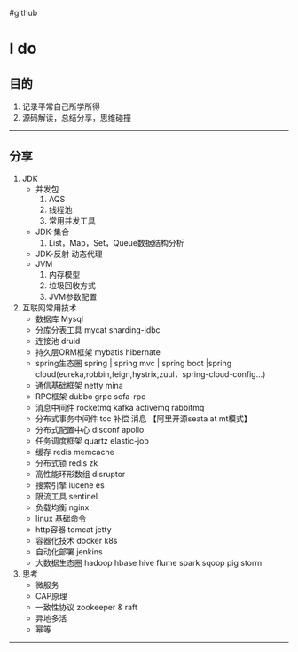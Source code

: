 #github
# I do
## 目的
1. 记录平常自己所学所得
2. 源码解读，总结分享，思维碰撞

---
## 分享
1. JDK
	* 并发包
		1. AQS 
		2. 线程池
		3. 常用并发工具
	* JDK-集合
		1. List，Map，Set，Queue数据结构分析
	* JDK-反射 动态代理
	* JVM
		1. 内存模型
		2. 垃圾回收方式
		3. JVM参数配置
2. 互联网常用技术
	* 数据库 Mysql 
	* 分库分表工具 mycat sharding-jdbc
	* 连接池 druid 
	* 持久层ORM框架 mybatis  hibernate
	* spring生态圈 spring | spring mvc | spring boot |spring cloud(eureka,robbin,feign,hystrix,zuul，spring-cloud-config...)
	* 通信基础框架 netty mina 
	* RPC框架 dubbo   grpc  sofa-rpc
	* 消息中间件 rocketmq  kafka  activemq  rabbitmq
	* 分布式事务中间件 tcc  补偿 消息   【阿里开源seata at mt模式】
	* 分布式配置中心 disconf apollo 
	* 任务调度框架  quartz  elastic-job
	* 缓存 redis memcache
	* 分布式锁  redis zk 
	* 高性能环形数组 disruptor
	* 搜索引擎  lucene es
	* 限流工具  sentinel
	* 负载均衡 nginx
	* linux 基础命令
	* http容器 tomcat jetty
	* 容器化技术 docker k8s
	* 自动化部署 jenkins
	* 大数据生态圈 hadoop  hbase  hive  flume  spark  sqoop  pig storm 
4. 思考
	* 微服务
	* CAP原理
	* 一致性协议 zookeeper & raft
	* 异地多活
	* 幂等
	
---
